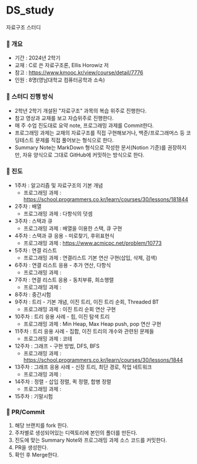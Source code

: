 # DS_study
자료구조 스터디

### 📌 개요

- 기간 : 2024년 2학기
- 교재 : C로 쓴 자료구조론, Ellis Horowiz 저
- 참고 : https://www.kmooc.kr/view/course/detail/7776
- 인원 : 8명(영남대학교 컴퓨터공학과 소속)


### 📌 스터디 진행 방식

- 2학년 2학기 개설된 "자료구조" 과목의 복습 위주로 진행한다.
- 참고 영상과 교재를 보고 자습위주로 진행한다.
- 매 주 수업 진도대로 요약 note, 프로그래밍 과제를 Commit한다.
- 프로그래밍 과제는 교재의 자료구조를 직접 구현해보거나, 백준/프로그래머스 등 코딩테스트 문제를 직접 풀어보는 형식으로 한다.
- Summary Note는 MarkDown 형식으로 작성한 문서(Notion 기준)를 권장하지만, 자유 양식으로 그대로 GitHub에 커밋하는 방식으로 한다.



### 📌 진도

- 1주차 : 알고리즘 및 자료구조의 기본 개념
  - 프로그래밍 과제 : https://school.programmers.co.kr/learn/courses/30/lessons/181844
- 2주차 : 배열
  - 프로그래밍 과제 : 다항식의 덧셈
- 3주차 : 스택과 큐
  - 프로그래밍 과제 : 배열을 이용한 스택, 큐 구현
- 4주차 : 스택과 큐 응용 - 미로찾기, 후위표현식
  - 프로그래밍 과제 : https://www.acmicpc.net/problem/10773
- 5주차 : 연결 리스트
  - 프로그래밍 과제 : 연결리스트 기본 연산 구현(삽입, 삭제, 검색)
- 6주차 : 연결 리스트 응용 - 추가 연산, 다항식 
  - 프로그래밍 과제 : 
- 7주차 : 연결 리스트 응용 - 동치부류, 희소행렬
  - 프로그래밍 과제 : 
- 8주차 : 중간시험
- 9주차 : 트리 - 기본 개념, 이진 트리, 이진 트리 순회, Threaded BT
  - 프로그래밍 과제 : 이진 트리 순회 연산 구현
- 10주차 : 트리 응용 사례 - 힙, 이진 탐색 트리
  - 프로그래밍 과제 : Min Heap, Max Heap push, pop 연산 구현
- 11주차 : 트리 응용 사례 - 집합, 이진 트리의 개수와 관련된 문제들
  - 프로그래밍 과제 : 코테
- 12주차 : 그래프 - 구현 방법, DFS, BFS
  - 프로그래밍 과제 : https://school.programmers.co.kr/learn/courses/30/lessons/1844
- 13주차 : 그래프 응용 사례 - 신장 트리, 최단 경로, 작업 네트워크
  - 프로그래밍 과제 : 
- 14주차 : 정렬 - 삽입 정렬, 퀵 정렬, 합병 정렬
  - 프로그래밍 과제 :
- 15주차 : 기말시험

### 📌 PR/Commit
1. 해당 브랜치를 fork 한다.
2. 주차별로 생성되어있는 디렉토리에 본인의 폴더를 만든다.
4. 진도에 맞는 Summary Note와 프로그래밍 과제 소스 코드를 커밋한다.
5. PR을 생성한다.
6. 확인 후 Merge한다.
